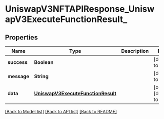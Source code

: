 # UniswapV3NFTAPIResponse_UniswapV3ExecuteFunctionResult_
## Properties

| Name | Type | Description | Notes |
|------------ | ------------- | ------------- | -------------|
| **success** | **Boolean** |  | [default to null] |
| **message** | **String** |  | [default to null] |
| **data** | [**UniswapV3ExecuteFunctionResult**](UniswapV3ExecuteFunctionResult.md) |  | [optional] [default to null] |

[[Back to Model list]](../README.md#documentation-for-models) [[Back to API list]](../README.md#documentation-for-api-endpoints) [[Back to README]](../README.md)

